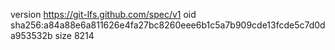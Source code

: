 version https://git-lfs.github.com/spec/v1
oid sha256:a84a88e6a811626e4fa27bc8260eee6b1c5a7b909cde13fcde5c7d0da953532b
size 8214

